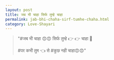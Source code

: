 ```yaml
---
layout: post
title: जब भी चाहा सिर्फ तुम्हे चाहा
permalink: jab-bhi-chaha-sirf-tumhe-chaha.html
category: Love-Shayari
---
```

> "#जब भी चाहा 😍😍 सिर्फ तुम्हे 👉 👉 चाहा 👰 
> 
> #पर कभी तुम 👈 से #कुछ नही चाहा😍😍"